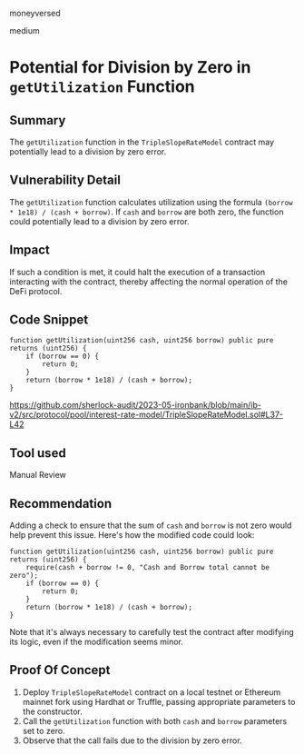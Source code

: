 moneyversed

medium

# Potential for Division by Zero in `getUtilization` Function


## Summary

The `getUtilization` function in the `TripleSlopeRateModel` contract may potentially lead to a division by zero error.

## Vulnerability Detail

The `getUtilization` function calculates utilization using the formula `(borrow * 1e18) / (cash + borrow)`. If `cash` and `borrow` are both zero, the function could potentially lead to a division by zero error.

## Impact

If such a condition is met, it could halt the execution of a transaction interacting with the contract, thereby affecting the normal operation of the DeFi protocol.

## Code Snippet
```solidity
function getUtilization(uint256 cash, uint256 borrow) public pure returns (uint256) {
    if (borrow == 0) {
        return 0;
    }
    return (borrow * 1e18) / (cash + borrow);
}
```
https://github.com/sherlock-audit/2023-05-ironbank/blob/main/ib-v2/src/protocol/pool/interest-rate-model/TripleSlopeRateModel.sol#L37-L42

## Tool used

Manual Review

## Recommendation

Adding a check to ensure that the sum of `cash` and `borrow` is not zero would help prevent this issue. Here's how the modified code could look:
```solidity
function getUtilization(uint256 cash, uint256 borrow) public pure returns (uint256) {
    require(cash + borrow != 0, "Cash and Borrow total cannot be zero");
    if (borrow == 0) {
        return 0;
    }
    return (borrow * 1e18) / (cash + borrow);
}
```
Note that it's always necessary to carefully test the contract after modifying its logic, even if the modification seems minor.

## Proof Of Concept

1. Deploy `TripleSlopeRateModel` contract on a local testnet or Ethereum mainnet fork using Hardhat or Truffle, passing appropriate parameters to the constructor.
2. Call the `getUtilization` function with both `cash` and `borrow` parameters set to zero.
3. Observe that the call fails due to the division by zero error.